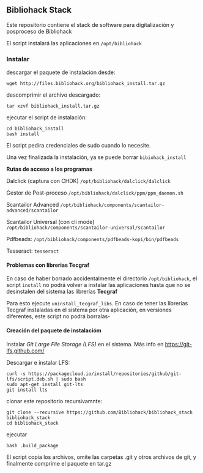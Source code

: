 ## Bibliohack Stack 

Este repositorio contiene el stack de software para digitalización y posproceso de Bibliohack

El script instalará las aplicaciones en `/opt/bibliohack`

### Instalar

descargar el paquete de instalación desde:

    wget http://files.bibliohack.org/bibliohack_install.tar.gz

descomprimir el archivo descargado:

    tar xzvf bibliohack_install.tar.gz

ejecutar el script de instalación:

    cd bibliohack_install
    bash install

El script pedira credenciales de sudo cuando lo necesite.

Una vez finalizada la instalación, ya se puede borrar `bibiohack_install`

**Rutas de acceso a los programas**

Dalclick (captura con CHDK)
`/opt/bibliohack/dalclick/dalclick`

Gestor de Post-proceso
`/opt/bibliohack/dalclick/ppm/ppm_daemon.sh`

Scantailor Advanced 
`/opt/bibliohack/components/scantailor-advanced/scantailor`

Scantailor Universal (con cli mode)
`/opt/bibliohack/components/scantailor-universal/scantailor`

Pdfbeads:
`/opt/bibliohack/components/pdfbeads-kopi/bin/pdfbeads` 

Tesseract:
`tesseract`

#### Problemas con librerias Tecgraf

En caso de haber borrado accidentalmente el directorio `/opt/bibliohack`, el script `install` no podrá
volver a instalar las aplicaciones hasta que no se desinstalen del sistema las librerías **Tecgraf**

Para esto ejecute `uninstall_tecgraf_libs`. En caso de tener las librerías Tecgraf instaladas en el 
sistema por otra aplicación, en versiones diferentes, este script no podrá borralas-

#### Creación del paquete de instalacióm

Instalar *Git Large File Storage (LFS)* en el sistema. Más info en <https://git-lfs.github.com/>

Descargar e instalar LFS:

    curl -s https://packagecloud.io/install/repositories/github/git-lfs/script.deb.sh | sudo bash
    sudo apt-get install git-lts
    git install lts

clonar este repositorio recursivamnte:

    git clone --recursive https://github.com/Bibliohack/bibliohack_stack bibliohack_stack
    cd bibliohack_stack
    
ejecutar

    bash .build_package

El script copia los archivos, omite las carpetas .git y otros archivos de git, y finalmente comprime el paquete en tar.gz
